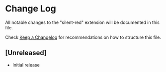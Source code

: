 # Change Log

All notable changes to the "silent-red" extension will be documented in this file.

Check [Keep a Changelog](http://keepachangelog.com/) for recommendations on how to structure this file.

## [Unreleased]

- Initial release

